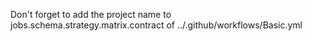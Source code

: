 Don't forget to add the project name to jobs.schema.strategy.matrix.contract of ../.github/workflows/Basic.yml